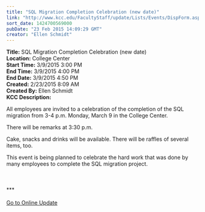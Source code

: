 ```yaml
---
title: "SQL Migration Completion Celebration (new date)"
link: "http://www.kcc.edu/FacultyStaff/update/Lists/Events/DispForm.aspx?ID=734"
sort_date: 1424700569000
pubDate: "23 Feb 2015 14:09:29 GMT"
creator: "Ellen Schmidt"
---
```


<div><b>Title:</b> SQL Migration Completion Celebration (new date)</div>
<div><b>Location:</b> College Center</div>
<div><b>Start Time:</b> 3/9/2015 3:00 PM</div>
<div><b>End Time:</b> 3/9/2015 4:00 PM</div>
<div><b>End Date:</b> 3/9/2015 4:50 PM</div>
<div><b>Created:</b> 2/23/2015 8:09 AM</div>
<div><b>Created By:</b> Ellen Schmidt</div>
<div><b>KCC Description:</b> <div class="ExternalClass125408A573ED48AA9C64B780E43CE2ED"><p>​All employees are invited to a celebration of the completion of the SQL migration from 3-4 p.m. Monday, March 9 in the College Center.</p>
<p>There will be remarks at 3:30 p.m. </p>
<p>Cake, snacks and drinks will be available. There will be raffles of several items, too.</p>
<p>This event is being planned to celebrate the hard work that was done by many employees to complete the SQL migration project.<br /><br /> <br /><br />***<br /><br /><a href="/update">Go to Online Update</a><br /> <br /></p></div></div>
